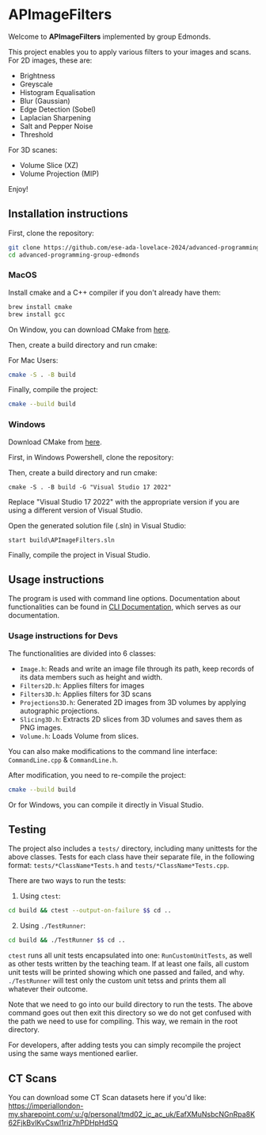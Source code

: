# APImageFilters
Welcome to **APImageFilters** implemented by group Edmonds.

This project enables you to apply various filters to your images and scans. For 2D images, these are:
- Brightness
- Greyscale
- Histogram Equalisation
- Blur (Gaussian)
- Edge Detection (Sobel)
- Laplacian Sharpening
- Salt and Pepper Noise
- Threshold

For 3D scanes:
- Volume Slice (XZ)
- Volume Projection (MIP)

Enjoy!

## Installation instructions

First, clone the repository:

```bash
git clone https://github.com/ese-ada-lovelace-2024/advanced-programming-group-edmonds.git
cd advanced-programming-group-edmonds
```

### MacOS

Install cmake and a C++ compiler if you don't already have them:

```bash
brew install cmake
brew install gcc
```

On Window, you can download CMake from [here](https://cmake.org/download/).

Then, create a build directory and run cmake:

For Mac Users:
```bash
cmake -S . -B build
```

Finally, compile the project:

```bash
cmake --build build
```

### Windows

Download CMake from [here](https://cmake.org/download/).

First, in Windows Powershell, clone the repository:

Then, create a build directory and run cmake:

```pwsh
cmake -S . -B build -G "Visual Studio 17 2022"
```

Replace "Visual Studio 17 2022" with the appropriate version if you are using a different version of Visual Studio.

Open the generated solution file (.sln) in Visual Studio:

```pwsh
start build\APImageFilters.sln
```

Finally, compile the project in Visual Studio.

## Usage instructions

The program is used with command line options. Documentation about functionalities can be found in [CLI Documentation](CLIDocumentation.md), which serves as our documentation.

### Usage instructions for Devs

The functionalities are divided into 6 classes:
- `Image.h`: Reads and write an image file through its path, keep records of its data members such as height and width.
- `Filters2D.h`: Applies filters for images
- `Filters3D.h`: Applies filters for 3D scans
- `Projections3D.h`: Generated 2D images from 3D volumes by applying autographic projections.
- `Slicing3D.h`: Extracts 2D slices from 3D volumes and saves them as PNG images.
- `Volume.h`: Loads Volume from slices.

You can also make modifications to the command line interface: `CommandLine.cpp` & `CommandLine.h`.

After modification, you need to re-compile the project:

```bash
cmake --build build
```

Or for Windows, you can compile it directly in Visual Studio.

## Testing

The project also includes a `tests/` directory, including many unittests for the above classes. Tests for each class have their separate file, in the following format: `tests/*ClassName*Tests.h` and `tests/*ClassName*Tests.cpp`.

There are two ways to run the tests:

1. Using `ctest`:
```bash
cd build && ctest --output-on-failure $$ cd ..
```

2. Using `./TestRunner`:
```bash
cd build && ./TestRunner $$ cd ..
```

`ctest` runs all unit tests encapsulated into one: `RunCustomUnitTests`, as well as other tests written by the teaching team. If at least one fails, all custom unit tests will be printed showing which one passed and failed, and why. `./TestRunner` will test only the custom unit tetss and prints them all whatever their outcome.

Note that we need to go into our build directory to run the tests. The above command goes out then exit this directory so we do not get confused with the path we need to use for compiling. This way, we remain in the root directory.

For developers, after adding tests you can simply recompile the project using the same ways mentioned earlier.


## CT Scans
You can download some CT Scan datasets here if you'd like:
https://imperiallondon-my.sharepoint.com/:u:/g/personal/tmd02_ic_ac_uk/EafXMuNsbcNGnRpa8K62FjkBvIKvCswl1riz7hPDHpHdSQ
